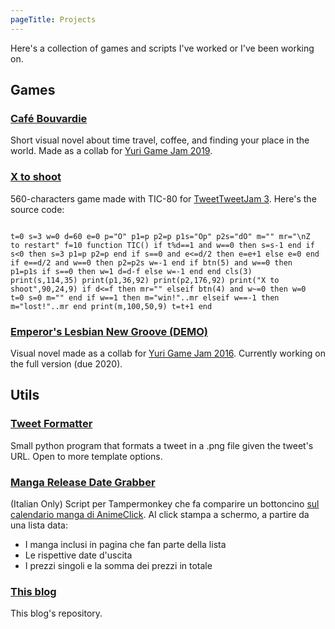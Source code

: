 ```yaml
---
pageTitle: Projects
---
```


Here's a collection of games and scripts I've worked or I've been working on.

## Games

### [Café Bouvardie](https://crescendo.itch.io/cafe-bouvardie)
Short visual novel about time travel, coffee, and finding your place in the world. Made as a collab for [Yuri Game Jam 2019](https://itch.io/jam/yuri-game-jam-2019).

### [X to shoot](https://crescendo.itch.io/x-to-shoot)
560-characters game made with TIC-80 for [TweetTweetJam 3](https://itch.io/jam/tweettweetjam-3). Here's the source code:
<pre><code class="language-lua" style="white-space: break-spaces">
t=0 s=3 w=0 d=60 e=0 p="O" p1=p p2=p p1s="Op" p2s="dO" m="" mr="\nZ to restart" f=10 function TIC() if t%d==1 and w==0 then s=s-1 end if s&#60;0 then s=3 p1=p p2=p end if s==0 and e&#60;=d/2 then e=e+1 else e=0 end if e==d/2 and w==0 then p2=p2s w=-1 end if btn(5) and w==0 then p1=p1s if s==0 then w=1 d=d-f else w=-1 end end cls(3) print(s,114,35) print(p1,36,92) print(p2,176,92) print("X to shoot",90,24,9) if d&#60;=f then mr="" elseif btn(4) and w~=0 then w=0 t=0 s=0 m="" end if w==1 then m="win!"..mr elseif w==-1 then m="lost!"..mr end print(m,100,50,9) t=t+1 end
</pre></code>

### [Emperor's Lesbian New Groove (DEMO)](https://crescendo.itch.io/emperors-lesbian-new-groove)
Visual novel made as a collab for [Yuri Game Jam 2016](https://itch.io/jam/yuri-game-jam-2016). Currently working on the full version (due 2020).

## Utils
### [Tweet Formatter](https://github.com/gboi/tweet_formatter)
Small python program that formats a tweet in a .png file given the tweet's URL. Open to more template options.

### [Manga Release Date Grabber](https://github.com/gboi/Manga-Release-Date-Grabber)
(Italian Only) Script per Tampermonkey che fa comparire un bottoncino [sul calendario manga di AnimeClick](https://www.animeclick.it/calendario-manga). Al click stampa a schermo, a partire da una lista data:

+ I manga inclusi in pagina che fan parte della lista
+ Le rispettive date d'uscita
+ I prezzi singoli e la somma dei prezzi in totale

### [This blog](https://github.com/gboi/gboi.github.io)
This blog's repository.
